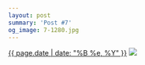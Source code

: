 ```yaml
---
layout: post
summary: 'Post #7'
og_image: 7-1280.jpg
---
```


<p>
  <time><a href="/7">{{ page.date | date: "%B %e, %Y" }}</a></time>
  <a href="/7"><img src="{{ site.assets_url }}/7-640.jpg" srcset="{{ site.assets_url }}/7-1280.jpg 1280w, {{ site.assets_url }}/7-960.jpg 960w, {{ site.assets_url }}/7-640.jpg 640w, {{ site.assets_url }}/7-320.jpg 320w" sizes="(min-width: 700px) 50vw, calc(100vw - 2rem)" /></a>
</p>
